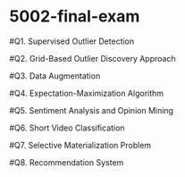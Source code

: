 # 5002-final-exam
#Q1. Supervised Outlier Detection 

#Q2. Grid-Based Outlier Discovery Approach

#Q3. Data Augmentation

#Q4. Expectation-Maximization Algorithm

#Q5. Sentiment Analysis and Opinion Mining

#Q6. Short Video Classification

#Q7. Selective Materialization Problem

#Q8. Recommendation System 
